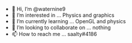 - 👋 Hi, I’m @waternine9
- 👀 I’m interested in ... Physics and graphics
- 🌱 I’m currently learning ... OpenGL and physics
- 💞️ I’m looking to collaborate on ... nothing
- 📫 How to reach me ... saalty#4186
